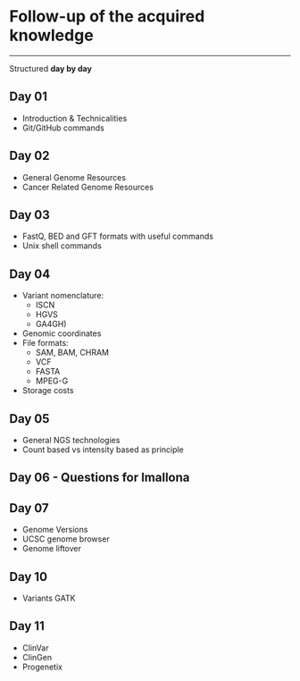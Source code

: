 # Follow-up of the acquired knowledge 

-----

Structured **day by day** 

## Day 01 
- Introduction & Technicalities
- Git/GitHub commands 

## Day 02 
- General Genome Resources
- Cancer Related Genome Resources

## Day 03
- FastQ, BED and GFT formats with useful commands 
- Unix shell commands 

## Day 04
- Variant nomenclature:
  * ISCN
  * HGVS
  * GA4GH)
- Genomic coordinates 
- File formats:
  * SAM, BAM, CHRAM
  * VCF 
  * FASTA
  * MPEG-G
- Storage costs 

## Day 05
- General NGS technologies 
- Count based vs intensity based as principle 

## Day 06 - Questions for Imallona

## Day 07 
- Genome Versions
- UCSC genome browser
- Genome liftover

## Day 10 
- Variants GATK 

## Day 11
- ClinVar
- ClinGen
- Progenetix 
